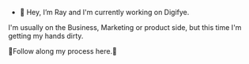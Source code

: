 - 👀 Hey, I’m Ray and I'm currently working on Digifye. 

I'm usually on the Business, Marketing or product side, but this time I'm getting my hands dirty.

 🌱Follow along my process here.🌱

<!---
Raydigifye/Raydigifye is a ✨ special ✨ repository because its `README.md` (this file) appears on your GitHub profile.
You can click the Preview link to take a look at your changes.
--->

